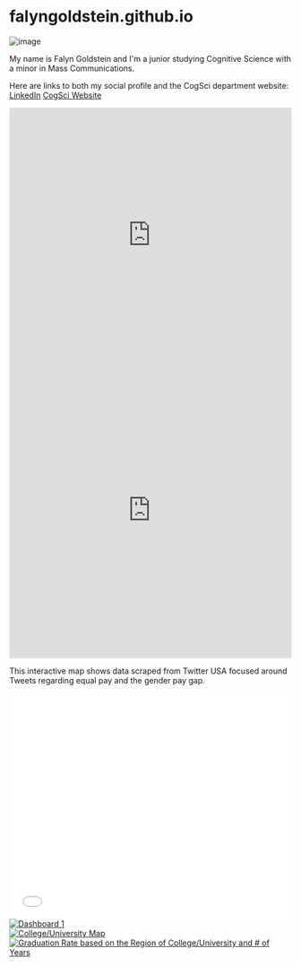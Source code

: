 # falyngoldstein.github.io

![image](https://media-exp1.licdn.com/dms/image/C4E03AQF29-lajDRYZw/profile-displayphoto-shrink_400_400/0/1531350084619?e=1623283200&v=beta&t=PSxA6R5n5bcIHkWQ8obnYiylw3kt1O8E5IS7b4WMbR0)

My name is Falyn Goldstein and I'm a junior studying Cognitive Science with a minor in Mass Communications.

Here are links to both my social profile and the CogSci department website:
[LinkedIn](https://www.linkedin.com/in/falyn-goldstein)
[CogSci Website](https://cogsci.cas.lehigh.edu/)

<iframe title="Lehigh Undergraduate Enrollment Fall 2020" aria-label="chart" id="datawrapper-chart-Uap86" src="https://datawrapper.dwcdn.net/Uap86/1/" scrolling="no" frameborder="0" style="width: 0; min-width: 100% !important; border: none;" height="454"></iframe><script type="text/javascript">!function(){"use strict";window.addEventListener("message",(function(a){if(void 0!==a.data["datawrapper-height"])for(var e in a.data["datawrapper-height"]){var t=document.getElementById("datawrapper-chart-"+e)||document.querySelector("iframe[src*='"+e+"']");t&&(t.style.height=a.data["datawrapper-height"][e]+"px")}}))}();
</script>

<iframe title="Population of Each Undergraduate College Over the Past 10 Years" aria-label="Interactive line chart" id="datawrapper-chart-CD3jp" src="https://datawrapper.dwcdn.net/CD3jp/1/" scrolling="no" frameborder="0" style="width: 0; min-width: 100% !important; border: none;" height="528"></iframe><script type="text/javascript">!function(){"use strict";window.addEventListener("message",(function(a){if(void 0!==a.data["datawrapper-height"])for(var e in a.data["datawrapper-height"]){var t=document.getElementById("datawrapper-chart-"+e)||document.querySelector("iframe[src*='"+e+"']");t&&(t.style.height=a.data["datawrapper-height"][e]+"px")}}))}();
</script>

This interactive map shows data scraped from Twitter USA focused around Tweets regarding equal pay and the gender pay gap.

<style>.embed-container {position: relative; padding-bottom: 80%; height: 0; max-width: 100%;} .embed-container iframe, .embed-container object, .embed-container iframe{position: absolute; top: 0; left: 0; width: 100%; height: 100%;} small{position: absolute; z-index: 40; bottom: 0; margin-bottom: -15px;}</style><div class="embed-container"><iframe width="500" height="400" frameborder="0" scrolling="no" marginheight="0" marginwidth="0" title="twitter_usa_equalpay" src="//www.arcgis.com/apps/Embed/index.html?webmap=df56c1ad6c274441846bcfa3e38225b4&extent=-178.749,-24.578,8.6338,63.3665&zoom=true&previewImage=false&scale=true&disable_scroll=true&theme=light"></iframe></div>

<div class='tableauPlaceholder' id='viz1618254387163' style='position: relative'><noscript><a href='#'><img alt='Dashboard 1 ' src='https:&#47;&#47;public.tableau.com&#47;static&#47;images&#47;Ho&#47;HockeyDatabyGenderandCountry&#47;Dashboard1&#47;1_rss.png' style='border: none' /></a></noscript><object class='tableauViz' style='display:none;'><param name='host_url' value='https%3A%2F%2Fpublic.tableau.com%2F' /> <param name='embed_code_version' value='3' /> <param name='site_root' value='' /><param name='name' value='HockeyDatabyGenderandCountry&#47;Dashboard1' /><param name='tabs' value='no' /><param name='toolbar' value='yes' /><param name='static_image' value='https:&#47;&#47;public.tableau.com&#47;static&#47;images&#47;Ho&#47;HockeyDatabyGenderandCountry&#47;Dashboard1&#47;1.png' /> <param name='animate_transition' value='yes' /><param name='display_static_image' value='yes' /><param name='display_spinner' value='yes' /><param name='display_overlay' value='yes' /><param name='display_count' value='yes' /><param name='language' value='en' /></object></div> <script type='text/javascript'>       var divElement = document.getElementById('viz1618254387163'); var vizElement = divElement.getElementsByTagName('object')[0];       if ( divElement.offsetWidth > 800 ) { vizElement.style.width='100%';vizElement.style.height=(divElement.offsetWidth*0.75)+'px';} else if ( divElement.offsetWidth > 500 ) { vizElement.style.width='100%';vizElement.style.height=(divElement.offsetWidth*0.75)+'px';} else { vizElement.style.width='100%';vizElement.style.height='827px';}                     var scriptElement = document.createElement('script'); scriptElement.src = 'https://public.tableau.com/javascripts/api/viz_v1.js';                    vizElement.parentNode.insertBefore(scriptElement, vizElement); </script>

<div class='tableauPlaceholder' id='viz1618783176661' style='position: relative'><noscript><a href='#'><img alt='College&#47;University Map ' src='https:&#47;&#47;public.tableau.com&#47;static&#47;images&#47;Co&#47;CollegeUniversityMap&#47;Urbanization&#47;1_rss.png' style='border: none' /></a></noscript><object class='tableauViz'  style='display:none;'><param name='host_url' value='https%3A%2F%2Fpublic.tableau.com%2F' /> <param name='embed_code_version' value='3' /> <param name='site_root' value='' /><param name='name' value='CollegeUniversityMap&#47;Urbanization' /><param name='tabs' value='no' /><param name='toolbar' value='yes' /><param name='static_image' value='https:&#47;&#47;public.tableau.com&#47;static&#47;images&#47;Co&#47;CollegeUniversityMap&#47;Urbanization&#47;1.png' /> <param name='animate_transition' value='yes' /><param name='display_static_image' value='yes' /><param name='display_spinner' value='yes' /><param name='display_overlay' value='yes' /><param name='display_count' value='yes' /><param name='language' value='en' /><param name='filter' value='publish=yes' /></object></div> <script type='text/javascript'> var divElement = document.getElementById('viz1618783176661'); var vizElement = divElement.getElementsByTagName('object')[0]; vizElement.style.width='100%';vizElement.style.height=(divElement.offsetWidth*0.75)+'px'; var scriptElement = document.createElement('script'); scriptElement.src = 'https://public.tableau.com/javascripts/api/viz_v1.js';                    vizElement.parentNode.insertBefore(scriptElement, vizElement); </script>

<div class='tableauPlaceholder' id='viz1618783220001' style='position: relative'><noscript><a href='#'><img alt='Graduation Rate based on the Region of College&#47;University and # of Years ' src='https:&#47;&#47;public.tableau.com&#47;static&#47;images&#47;Gr&#47;GraduationRates_16187828744160&#47;GraduationRates&#47;1_rss.png' style='border: none' /></a></noscript><object class='tableauViz'  style='display:none;'><param name='host_url' value='https%3A%2F%2Fpublic.tableau.com%2F' /> <param name='embed_code_version' value='3' /> <param name='site_root' value='' /><param name='name' value='GraduationRates_16187828744160&#47;GraduationRates' /><param name='tabs' value='no' /><param name='toolbar' value='yes' /><param name='static_image' value='https:&#47;&#47;public.tableau.com&#47;static&#47;images&#47;Gr&#47;GraduationRates_16187828744160&#47;GraduationRates&#47;1.png' /> <param name='animate_transition' value='yes' /><param name='display_static_image' value='yes' /><param name='display_spinner' value='yes' /><param name='display_overlay' value='yes' /><param name='display_count' value='yes' /><param name='language' value='en' /><param name='filter' value='publish=yes' /></object></div>              <script type='text/javascript'> var divElement = document.getElementById('viz1618783220001'); var vizElement = divElement.getElementsByTagName('object')[0]; vizElement.style.width='100%';vizElement.style.height=(divElement.offsetWidth*0.75)+'px'; var scriptElement = document.createElement('script');                    scriptElement.src = 'https://public.tableau.com/javascripts/api/viz_v1.js'; vizElement.parentNode.insertBefore(scriptElement, vizElement); </script>
